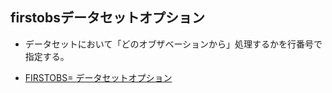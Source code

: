 ## firstobsデータセットオプション

- データセットにおいて「どのオブザベーションから」処理するかを行番号で指定する。

- [FIRSTOBS= データセットオプション](https://documentation.sas.com/doc/ja/pgmsascdc/9.4_3.5/ledsoptsref/p0wjxoxrco6dsgn1ls5n3mbybcng.htm)
